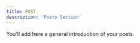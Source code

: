 ```yaml
---
title: POST
description: 'Posts Section'
---
```


You'll add here a general introduction of your posts.